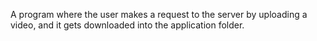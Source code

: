 A program where the user makes a request to the server by uploading a video, and it gets downloaded into the application folder.
